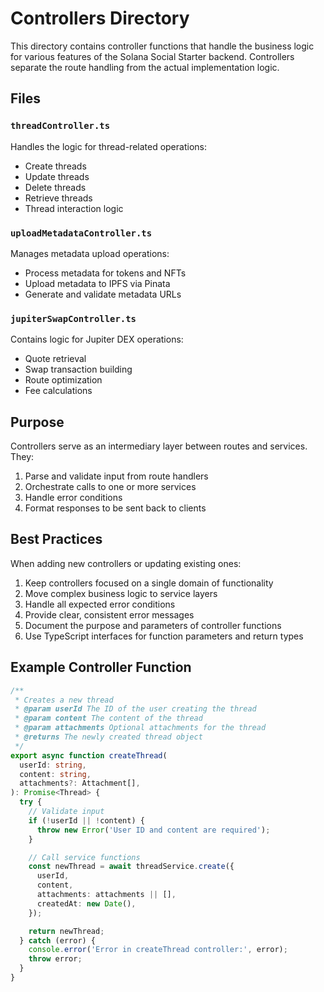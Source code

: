 # Controllers Directory

This directory contains controller functions that handle the business logic for various features of the Solana Social Starter backend. Controllers separate the route handling from the actual implementation logic.

## Files

### `threadController.ts`

Handles the logic for thread-related operations:

- Create threads
- Update threads
- Delete threads
- Retrieve threads
- Thread interaction logic

### `uploadMetadataController.ts`

Manages metadata upload operations:

- Process metadata for tokens and NFTs
- Upload metadata to IPFS via Pinata
- Generate and validate metadata URLs

### `jupiterSwapController.ts`

Contains logic for Jupiter DEX operations:

- Quote retrieval
- Swap transaction building
- Route optimization
- Fee calculations

## Purpose

Controllers serve as an intermediary layer between routes and services. They:

1. Parse and validate input from route handlers
2. Orchestrate calls to one or more services
3. Handle error conditions
4. Format responses to be sent back to clients

## Best Practices

When adding new controllers or updating existing ones:

1. Keep controllers focused on a single domain of functionality
2. Move complex business logic to service layers
3. Handle all expected error conditions
4. Provide clear, consistent error messages
5. Document the purpose and parameters of controller functions
6. Use TypeScript interfaces for function parameters and return types

## Example Controller Function

```typescript
/**
 * Creates a new thread
 * @param userId The ID of the user creating the thread
 * @param content The content of the thread
 * @param attachments Optional attachments for the thread
 * @returns The newly created thread object
 */
export async function createThread(
  userId: string,
  content: string,
  attachments?: Attachment[],
): Promise<Thread> {
  try {
    // Validate input
    if (!userId || !content) {
      throw new Error('User ID and content are required');
    }

    // Call service functions
    const newThread = await threadService.create({
      userId,
      content,
      attachments: attachments || [],
      createdAt: new Date(),
    });

    return newThread;
  } catch (error) {
    console.error('Error in createThread controller:', error);
    throw error;
  }
}
```
